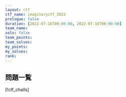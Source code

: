 ```yaml
---
layout: ctf
ctf_name: imaginaryctf_2022
prologue: false
duration: [2022-07-16T00:00:00, 2022-07-16T00:00:00]
team_name: 
solo: false
team_points: 
team_solves: 
my_points: 
my_solves: 
rank: 
---
```


## 問題一覧

[!ctf_challs]
